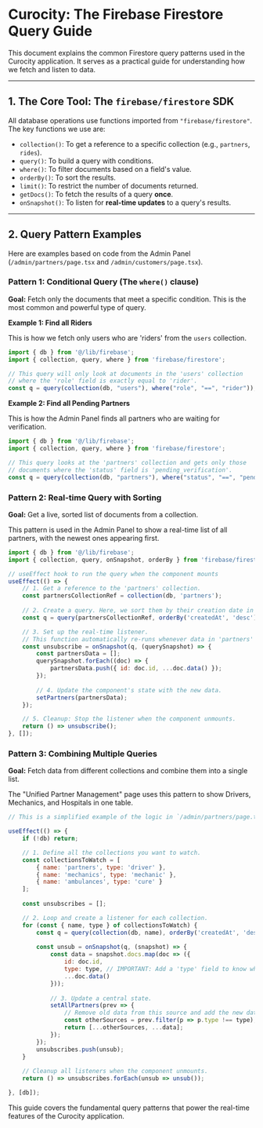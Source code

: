 # Curocity: The Firebase Firestore Query Guide

This document explains the common Firestore query patterns used in the Curocity application. It serves as a practical guide for understanding how we fetch and listen to data.

---

## 1. The Core Tool: The `firebase/firestore` SDK

All database operations use functions imported from `"firebase/firestore"`. The key functions we use are:

-   `collection()`: To get a reference to a specific collection (e.g., `partners`, `rides`).
-   `query()`: To build a query with conditions.
-   `where()`: To filter documents based on a field's value.
-   `orderBy()`: To sort the results.
-   `limit()`: To restrict the number of documents returned.
-   `getDocs()`: To fetch the results of a query **once**.
-   `onSnapshot()`: To listen for **real-time updates** to a query's results.

---

## 2. Query Pattern Examples

Here are examples based on code from the Admin Panel (`/admin/partners/page.tsx` and `/admin/customers/page.tsx`).

### Pattern 1: Conditional Query (The `where()` clause)

**Goal:** Fetch only the documents that meet a specific condition. This is the most common and powerful type of query.

**Example 1: Find all Riders**

This is how we fetch only users who are 'riders' from the `users` collection.

```javascript
import { db } from '@/lib/firebase';
import { collection, query, where } from 'firebase/firestore';

// This query will only look at documents in the 'users' collection 
// where the 'role' field is exactly equal to 'rider'.
const q = query(collection(db, "users"), where("role", "==", "rider"));
```

**Example 2: Find all Pending Partners**

This is how the Admin Panel finds all partners who are waiting for verification.

```javascript
import { db } from '@/lib/firebase';
import { collection, query, where } from 'firebase/firestore';

// This query looks at the 'partners' collection and gets only those
// documents where the 'status' field is 'pending_verification'.
const q = query(collection(db, "partners"), where("status", "==", "pending_verification"));
```

### Pattern 2: Real-time Query with Sorting

**Goal:** Get a live, sorted list of documents from a collection.

This pattern is used in the Admin Panel to show a real-time list of all partners, with the newest ones appearing first.

```javascript
import { db } from '@/lib/firebase';
import { collection, query, onSnapshot, orderBy } from 'firebase/firestore';

// useEffect hook to run the query when the component mounts
useEffect(() => {
    // 1. Get a reference to the 'partners' collection.
    const partnersCollectionRef = collection(db, 'partners');
    
    // 2. Create a query. Here, we sort them by their creation date in descending order.
    const q = query(partnersCollectionRef, orderBy('createdAt', 'desc'));

    // 3. Set up the real-time listener.
    // This function automatically re-runs whenever data in 'partners' changes.
    const unsubscribe = onSnapshot(q, (querySnapshot) => {
        const partnersData = [];
        querySnapshot.forEach((doc) => {
            partnersData.push({ id: doc.id, ...doc.data() });
        });
        
        // 4. Update the component's state with the new data.
        setPartners(partnersData);
    });

    // 5. Cleanup: Stop the listener when the component unmounts.
    return () => unsubscribe();
}, []);
```


### Pattern 3: Combining Multiple Queries

**Goal:** Fetch data from different collections and combine them into a single list.

The "Unified Partner Management" page uses this pattern to show Drivers, Mechanics, and Hospitals in one table.

```javascript
// This is a simplified example of the logic in `/admin/partners/page.tsx`

useEffect(() => {
    if (!db) return;

    // 1. Define all the collections you want to watch.
    const collectionsToWatch = [
        { name: 'partners', type: 'driver' },
        { name: 'mechanics', type: 'mechanic' },
        { name: 'ambulances', type: 'cure' }
    ];
    
    const unsubscribes = [];

    // 2. Loop and create a listener for each collection.
    for (const { name, type } of collectionsToWatch) {
        const q = query(collection(db, name), orderBy('createdAt', 'desc'));
        
        const unsub = onSnapshot(q, (snapshot) => {
            const data = snapshot.docs.map(doc => ({
                id: doc.id,
                type: type, // IMPORTANT: Add a 'type' field to know where it came from.
                ...doc.data()
            }));
            
            // 3. Update a central state.
            setAllPartners(prev => {
                // Remove old data from this source and add the new data.
                const otherSources = prev.filter(p => p.type !== type);
                return [...otherSources, ...data];
            });
        });
        unsubscribes.push(unsub);
    }
    
    // Cleanup all listeners when the component unmounts.
    return () => unsubscribes.forEach(unsub => unsub());

}, [db]);

```

This guide covers the fundamental query patterns that power the real-time features of the Curocity application.
